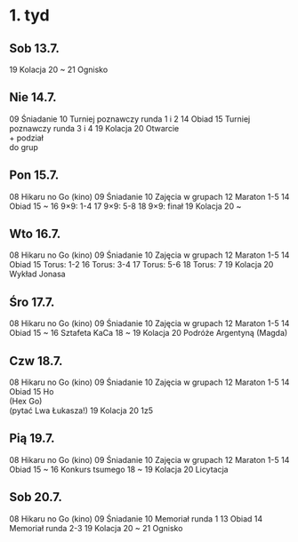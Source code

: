# 1. tyd

## Sob 13.7.

19 Kolacja
20 ~
21 Ognisko

## Nie 14.7.

09 Śniadanie
10 Turniej poznawczy runda 1 i 2
14 Obiad
15 Turniej poznawczy runda 3 i 4
19 Kolacja
20 Otwarcie <br> + podział <br> do grup

## Pon 15.7.

08 Hikaru no Go (kino)
09 Śniadanie
10 Zajęcia w grupach
12 Maraton 1-5
14 Obiad
15 ~
16 9×9: 1-4
17 9×9: 5-8
18 9×9: finał
19 Kolacja
20 ~

## Wto 16.7.

08 Hikaru no Go (kino)
09 Śniadanie
10 Zajęcia w grupach
12 Maraton 1-5
14 Obiad
15 Torus: 1-2
16 Torus: 3-4
17 Torus: 5-6
18 Torus: 7
19 Kolacja
20 Wykład Jonasa

## Śro 17.7.

08 Hikaru no Go (kino)
09 Śniadanie
10 Zajęcia w grupach
12 Maraton 1-5
14 Obiad
15 ~
16 Sztafeta KaCa
18 ~
19 Kolacja
20 Podróże Argentyną (Magda)

## Czw 18.7.

08 Hikaru no Go (kino)
09 Śniadanie
10 Zajęcia w grupach
12 Maraton 1-5
14 Obiad
15 Ho <br> (Hex Go) <br> (pytać Lwa Łukasza!)
19 Kolacja
20 1z5

## Pią 19.7.

08 Hikaru no Go (kino)
09 Śniadanie
10 Zajęcia w grupach
12 Maraton 1-5
14 Obiad
15 ~
16 Konkurs tsumego
18 ~
19 Kolacja
20 Licytacja

## Sob 20.7.

08 Hikaru no Go (kino)
09 Śniadanie
10 Memoriał runda 1
13 Obiad
14 Memoriał runda 2-3
19 Kolacja
20 ~
21 Ognisko
